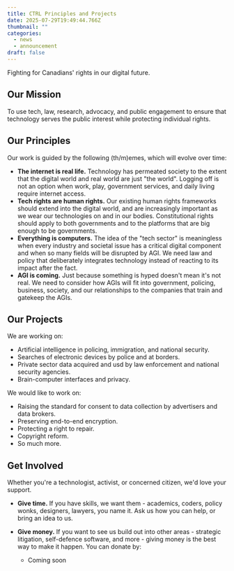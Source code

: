 ```yaml
---
title: CTRL Principles and Projects
date: 2025-07-29T19:49:44.766Z
thumbnail: ""
categories:
  - news
  - announcement
draft: false
---
```

Fighting for Canadians' rights in our digital future.

## Our Mission

To use tech, law, research, advocacy, and public engagement to ensure that technology serves the public interest while protecting individual rights. 

## Our Principles

Our work is guided by the following (th/m)emes, which will evolve over time:

* **The internet is real life.**  Technology has permeated society to the extent that the digital world and real world are just "the world". Logging off is not an option when work, play, government services, and daily living require internet access. 
* **Tech rights are human rights.** Our existing human rights frameworks should extend into the digital world, and are increasingly important as we wear our technologies on and in our bodies. Constitutional rights should apply to both governments and to the platforms that are big enough to be governments.
* **Everything is computers.** The idea of the "tech sector" is meaningless when every industry and societal issue has a critical digital component and when so many fields will be disrupted by AGI. We need law and policy that deliberately integrates technology instead of reacting to its impact after the fact.
* **AGI is coming.** Just because something is hyped doesn't mean it's not real. We need to consider how AGIs will fit into government, policing, business, society, and our relationships to the companies that train and gatekeep the AGIs.

## Our Projects

We are working on:

* Artificial intelligence in policing, immigration, and national security.
* Searches of electronic devices by police and at borders.
* Private sector data acquired and usd by law enforcement and national security agencies.
* Brain-computer interfaces and privacy.

We would like to work on:

* Raising the standard for consent to data collection by advertisers and data brokers.
* Preserving end-to-end encryption.
* Protecting a right to repair.
* Copyright reform.
* So much more.

## Get Involved

Whether you're a technologist, activist, or concerned citizen, we'd love your support.

* **Give time.** If you have skills, we want them - academics, coders, policy wonks, designers, lawyers, you name it. Ask us how you can help, or bring an idea to us.
* **Give money.** If you want to see us build out into other areas - strategic litigation, self-defence software, and more - giving money is the best way to make it happen. You can donate by:

  * Coming soon